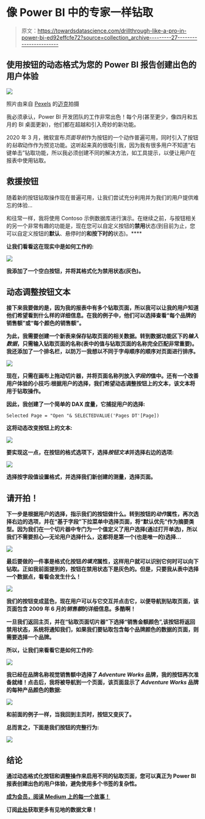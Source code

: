 # 像 Power BI 中的专家一样钻取

> 原文：<https://towardsdatascience.com/drillthrough-like-a-pro-in-power-bi-ed92effcfe72?source=collection_archive---------27----------------------->

## 使用按钮的动态格式为您的 Power BI 报告创建出色的用户体验

![](img/950cb4915aef81a4e1aa662a92c9649c.png)

照片由来自 [Pexels](https://www.pexels.com/photo/acoustic-amplifier-artist-audio-114820/?utm_content=attributionCopyText&utm_medium=referral&utm_source=pexels) 的[迈克](https://www.pexels.com/@mikebirdy?utm_content=attributionCopyText&utm_medium=referral&utm_source=pexels)拍摄

我必须承认，Power BI 开发团队的工作非常出色！每个月(甚至更少，像四月和五月的 BI 桌面更新)，他们都在超越和引入奇妙的新功能。

2020 年 3 月，微软宣布*页面导航*作为按钮的一个动作普遍可用，同时引入了按钮的*钻取*动作作为预览功能。这听起来真的很吸引我，因为我有很多用户不知道“右键单击”钻取功能，所以我必须创建不同的解决方法，如工具提示，以便让用户在报表中使用钻取。

## 救援按钮

随着新的按钮钻取操作现在普遍可用，让我们尝试充分利用并为我们的用户提供难忘的体验…

和往常一样，我将使用 Contoso 示例数据库进行演示。在继续之前，与按钮相关的另一个非常有趣的功能是，现在您可以自定义按钮的**禁用**状态(到目前为止，您可以自定义按钮的**默认**、悬停时的**和按下时的**状态)。****

**让我们看看这在现实中是如何工作的:**

**![](img/3e95dca80265e0ca50c4f872b6fc0906.png)**

**我添加了一个空白按钮，并将其格式化为禁用状态(灰色)。**

## **动态调整按钮文本**

**接下来我要做的是，因为我的报表中有多个钻取页面，所以我可以让我的用户知道他们希望看到什么样的详细信息。在我的例子中，他们可以选择查看“每个品牌的销售额”或“每个颜色的销售额”。**

**为此，我需要创建一个新表来保存钻取页面的相关数据。转到数据功能区下的*输入数据*，只需输入钻取页面的名称(**表中的值与钻取页面的名称**完全匹配非常重要)。我还添加了一个排名栏，以防万一我想以不同于字母顺序的顺序对页面进行排序。**

**![](img/28a902d10c465b8e5dc7f20dada5a5ad.png)**

**现在，只需在画布上拖动切片器，并将页面名称列放入*字段的*值中。还有一个改善用户体验的小技巧:根据用户的选择，我们希望动态调整按钮上的文本，该文本将用于钻取操作。**

**因此，我创建了一个简单的 DAX 度量，它捕捉用户的选择:**

```
Selected Page = "Open "& SELECTEDVALUE('Pages DT'[Page])
```

**这将动态改变按钮上的文本:**

**![](img/769910739422b5dbc9994bef89211199.png)**

**要实现这一点，在按钮的格式选项下，选择*按钮文本*并选择右边的选项:**

**![](img/65168fd48f0e02841117d86a4b2ab295.png)**

**选择按字段值设置格式，并选择我们新创建的测量，选择页面。**

## **请开拍！**

**下一步是根据用户的选择，指示我们的按钮做什么。转到按钮的*动作*属性，再次选择右边的选项，并在“基于字段”下拉菜单中选择页面，将“默认优先”作为摘要类型。因为我们在一个切片器中专门为一个值定义了用户选择(通过打开单选)，所以我们不需要担心—无论用户选择什么，这都将是第一个(也是唯一的)选择…**

**![](img/f7c05b2f2c33ea51f9f46d9d08fcaf8b.png)**

**最后要做的一件事是格式化按钮*的填充*属性，这样用户就可以识别它何时可以向下钻取。正如我前面提到的，按钮在禁用状态下是灰色的。但是，只要我从表中选择一个数据点，看看会发生什么！**

**![](img/55920236bac5a9b3afeb77b3267100e5.png)**

**我们的按钮变成蓝色，现在用户可以与它交互并点击它，以便导航到钻取页面，该页面包含 2009 年 6 月的*销售额*的详细信息。多酷啊！**

**一旦我们返回主页，并在“钻取页面切片器”下选择“销售金额颜色”,该按钮将返回禁用状态，系统将通知我们，如果我们要钻取包含每个品牌颜色的数据的页面，则需要选择一个品牌。**

**所以，让我们来看看它是如何工作的:**

**![](img/48e405324816ec5ab2b0917d15eafb31.png)**

**我已经在品牌名称视觉销售额中选择了 *Adventure Works* 品牌，我的按钮再次准备就绪！点击后，我将被导航到一个页面，该页面显示了 *Adventure Works* 品牌的每种产品颜色的数据:**

**![](img/50806d887e1a4196cd764bdffd92990f.png)**

**和前面的例子一样，当我回到主页时，按钮又变灰了。**

**总而言之，下面是我们按钮的完整行为:**

**![](img/8fc395aaf2519de5dd97755c5ca15b08.png)**

## **结论**

**通过动态格式化按钮和调整操作来启用不同的钻取页面，您可以真正为 Power BI 报表创建出色的用户体验，避免使用多个书签的复杂性。**

**[成为会员，阅读 Medium 上的每一个故事！](https://datamozart.medium.com/membership)**

**订阅[此处](http://eepurl.com/gOH8iP)获取更多有见地的数据文章！**